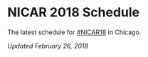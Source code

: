 # NICAR 2018 Schedule
The latest schedule for [#NICAR18](https://twitter.com/hashtag/NICAR18?src=hash) in Chicago.

*Updated February 26, 2018*
